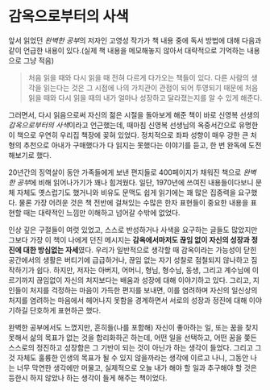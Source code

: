 # 감옥으로부터의 사색

앞서 읽었던 *완벽한 공부*의 저자인 고영성 작가가 책 내용 중에 독서 방법에 대해 다음과 같이 언급한 내용이 있다.(실제 책 내용을 메모해놓지 않아서 대략적으로 기억하는 내용으로 그냥 적음)
> 처음 읽을 때와 다시 읽을 때 전혀 다르게 다가오는 책들이 있다. 다른 사람의 생각을 읽는다는 것은 그 시점에 나의 가치관이 관점이 되어 투영되기 때문에 처음 읽을 때와 다시 읽을 때의 내가 얼마나 성장하고 달라졌는지를 알 수 있게 해준다.

그러면서, 다시 읽음으로써 자신의 젊은 시절을 돌아보게 해준 책이 바로 신영복 선생의 *감옥으로부터의 사색*이라고 언근했는데, 때마침 신영복 선생님의 옥중서간으로 유명한 이 책으로 우연히 우리집 책장에 꽂혀 있었다. 정치적으로 좌파 성향이 매우 강한 큰 처형의 추천으로 아내가 구매했다가 다 읽지는 못했다는 이야기를 듣고, 한 번 완독에 도전해보기로 했다. 


20년간의 징역살이 동안 가족들에게 보낸 편지들로 400페이지가 채워진 책으로 *완벽한 공부*에 비해 읽어나가기가 꽤나 힘겨웠다. 일단, 1970년에 쓰여진 내용들이다보니 문체 자체도 옛스럽기도 했거니와 비유도 문맥도 쉽게 읽기에는 꽤 많은 집중력을 요구했다. 물론 가장 어려운 것은 책 전반에 걸쳐있는 수많은 한자 표현들이 중요한 내용을 표현할 때는 대략적인 느낌만 이해하고 넘어갈 수밖에 없었다. 

인상 깊은 구절들이 여럿 있었고, 스스로 반성하거나 사색을 요구하는 글들도 많았지만 그보다 가장 이 책이 나에게 던진 메시지는 **감옥에서마저도 끊임 없이 자신의 성장과 정진에 대한 방심없는 자세**였다. 우리가 일반적으로 생각할 때 감옥이라는 가능성이 닫힌 공간에서의 생활은 버티기에 급급하거나, 끊임 없는 자기 성찰로 점철되지 않나하고 짐작하기가 쉽다. 하지만, 저자는 아버지, 어머니, 형님, 형수님, 동생, 그리고 계수님에 이르기까지 끊임없이 자신의 처지보다는 배움과 성장에 대해 이야기하고 있다. 그리고, 지인들이 처지를 걱정하는 마음이 가득한 편지를 보내면, 이를 염려하며 자신의 일신상의 처지를 염려하는 마음에서 헤어나지 못함을 경계하면서 서로의 성장과 정진에 대해 이야기하길 단호하게 표현하곤 했다. 

완벽한 공부에서도 느꼈지만, 흔히들(나를 포함해) 자신이 좋아하는 일, 또는 꿈을 찾지 못해서 삶의 목표가 없는 것을 합리화하곤 하는데, 어떤 일을 선택하고, 어떤 꿈을 쫒든 스스로의 정진하고 성장함은 그 기반이 되는 것이 아닌가 하는 생각이 들었다. 그리고 그것 자체도 훌륭한 인생의 목표가 될 수 있지 않을까라는 생각에 이르고 나니, 그동안 나는 너무 막연한 생각에만 머물고, 실제적으로 오늘 내가 해야 할 일과 추구해야 할 것은 등한시 하지 않았나 하는 생각이 들게 해주는 책이었다. 